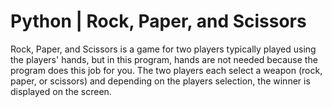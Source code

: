 # Python | Rock, Paper, and Scissors

Rock, Paper, and Scissors is a game for two players typically played using the players' hands, but in this program, hands are not needed because the program does this job for you. The two players each select a weapon (rock, paper, or scissors) and depending on the players selection, the winner is displayed on the screen.
